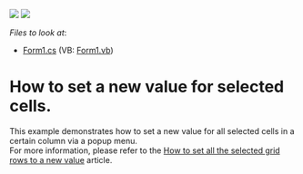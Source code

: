 <!-- default badges list -->
[![](https://img.shields.io/badge/Open_in_DevExpress_Support_Center-FF7200?style=flat-square&logo=DevExpress&logoColor=white)](https://supportcenter.devexpress.com/ticket/details/E718)
[![](https://img.shields.io/badge/📖_How_to_use_DevExpress_Examples-e9f6fc?style=flat-square)](https://docs.devexpress.com/GeneralInformation/403183)
<!-- default badges end -->
<!-- default file list -->
*Files to look at*:

* [Form1.cs](./CS/Form1.cs) (VB: [Form1.vb](./VB/Form1.vb))
<!-- default file list end -->
# How to set a new value for selected cells.


<p>This example demonstrates how to set a new value for all selected cells in a certain column via a popup menu.<br />
For more information, please refer to the <a href="https://www.devexpress.com/Support/Center/p/A1588">How to set all the selected grid rows to a new value</a> article.</p>

<br/>


